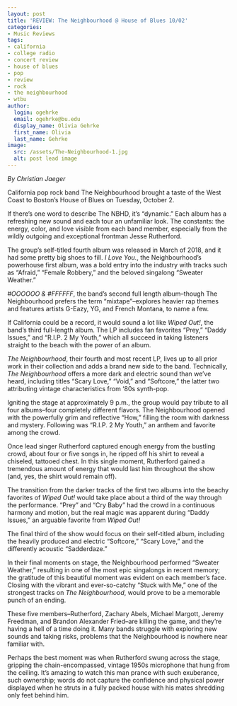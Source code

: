 ```yaml
---
layout: post
title: 'REVIEW: The Neighbourhood @ House of Blues 10/02'
categories:
- Music Reviews
tags:
- california
- college radio
- concert review
- house of blues
- pop
- review
- rock
- the neighbourhood
- wtbu
author:
  login: ogehrke
  email: ogehrke@bu.edu
  display_name: Olivia Gehrke
  first_name: Olivia
  last_name: Gehrke
image:
  src: /assets/The-Neighbourhood-1.jpg
  alt: post lead image
---
```


_By Christian Jaeger_

California pop rock band The Neighbourhood brought a taste of the West Coast to Boston’s House of Blues on Tuesday, October 2.

If there’s one word to describe The NBHD, it’s “dynamic.” Each album has a refreshing new sound and each tour an unfamiliar look. The constants: the energy, color, and love visible from each band member, especially from the wildly outgoing and exceptional frontman Jesse Rutherford.  

The group’s self-titled fourth album was released in March of 2018, and it had some pretty big shoes to fill. _I Love You._, the Neighbourhood’s powerhouse first album, was a bold entry into the industry with tracks such as “Afraid,” “Female Robbery,” and the beloved singalong “Sweater Weather.”

_#OOOOOO & #FFFFFF_, the band’s second full length album–though The Neighbourhood prefers the term “mixtape”–explores heavier rap themes and features artists G-Eazy, YG, and French Montana, to name a few.

If California could be a record, it would sound a lot like _Wiped Out!_, the band’s third full-length album. The LP includes fan favorites “Prey,” “Daddy Issues,” and “R.I.P. 2 My Youth,” which all succeed in taking listeners straight to the beach with the power of an album.

_The Neighbourhood_, their fourth and most recent LP, lives up to all prior work in their collection and adds a brand new side to the band. Technically, _The Neighbourhood_ offers a more dark and electric sound than we’ve heard, including titles “Scary Love,” “Void,” and “Softcore,” the latter two attributing vintage characteristics from ‘80s synth-pop.

Igniting the stage at approximately 9 p.m., the group would pay tribute to all four albums–four completely different flavors. The Neighbourhood opened with the powerfully grim and reflective “How,” filling the room with darkness and mystery. Following was “R.I.P. 2 My Youth,” an anthem and favorite among the crowd.

Once lead singer Rutherford captured enough energy from the bustling crowd, about four or five songs in, he ripped off his shirt to reveal a chiseled, tattooed chest. In this single moment, Rutherford gained a tremendous amount of energy that would last him throughout the show (and, yes, the shirt would remain off).

The transition from the darker tracks of the first two albums into the beachy favorites of _Wiped Out!_ would take place about a third of the way through the performance. “Prey” and “Cry Baby” had the crowd in a continuous harmony and motion, but the real magic was apparent during “Daddy Issues,” an arguable favorite from _Wiped Out!_

The final third of the show would focus on their self-titled album, including the heavily produced and electric “Softcore,” “Scary Love,” and the differently acoustic “Sadderdaze.”

In their final moments on stage, the Neighbourhood performed “Sweater Weather,” resulting in one of the most epic singalongs in recent memory; the gratitude of this beautiful moment was evident on each member’s face. Closing with the vibrant and ever-so-catchy “Stuck with Me,” one of the strongest tracks on _The Neighbourhood_, would prove to be a memorable punch of an ending.

These five members–Rutherford, Zachary Abels, Michael Margott, Jeremy Freedman, and Brandon Alexander Fried–are killing the game, and they’re having a hell of a time doing it. Many bands struggle with exploring new sounds and taking risks, problems that the Neighbourhood is nowhere near familiar with.

Perhaps the best moment was when Rutherford swung across the stage, gripping the chain-encompassed, vintage 1950s microphone that hung from the ceiling. It’s amazing to watch this man prance with such exuberance, such ownership; words do not capture the confidence and physical power displayed when he struts in a fully packed house with his mates shredding only feet behind him.